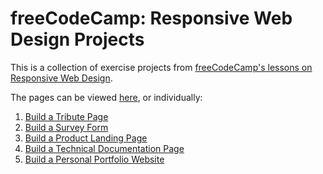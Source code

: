 # freeCodeCamp: Responsive Web Design Projects

This is a collection of exercise projects from [freeCodeCamp's lessons on Responsive Web Design](https://www.freecodecamp.org/learn/responsive-web-design/responsive-web-design-projects/).

The pages can be viewed [here](https://liamst19.github.io/fcc-responsive-web-design/ "here"), or individually:

1. [Build a Tribute Page](https://liamst19.github.io/fcc-responsive-web-design/1-tribute-page/)
2. [Build a Survey Form](https://liamst19.github.io/fcc-responsive-web-design/2-survey-form/)
3. [Build a Product Landing Page](https://liamst19.github.io/fcc-responsive-web-design/3-product-landing-page/)
4. [Build a Technical Documentation Page](https://liamst19.github.io/fcc-responsive-web-design/4-technical-documentation/)
5. [Build a Personal Portfolio Website](https://liamst19.github.io/fcc-responsive-web-design/5-personal-portfolio/)
